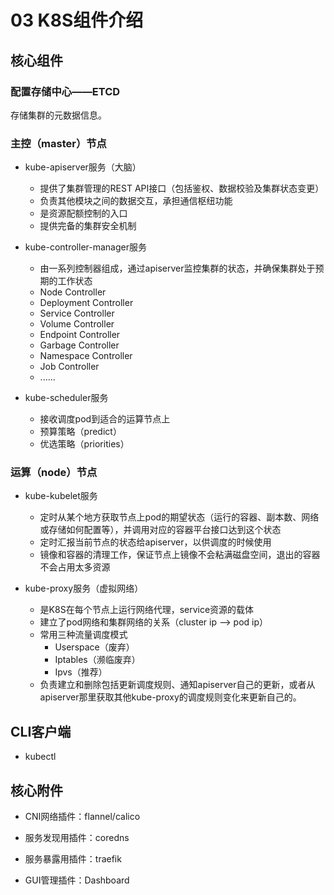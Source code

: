 # 03 K8S组件介绍

## 核心组件

### 配置存储中心——ETCD

存储集群的元数据信息。

### 主控（master）节点

* kube-apiserver服务（大脑）
    * 提供了集群管理的REST API接口（包括鉴权、数据校验及集群状态变更）
    * 负责其他模块之间的数据交互，承担通信枢纽功能
    * 是资源配额控制的入口
    * 提供完备的集群安全机制

* kube-controller-manager服务
    * 由一系列控制器组成，通过apiserver监控集群的状态，并确保集群处于预期的工作状态
    * Node Controller
    * Deployment Controller
    * Service Controller
    * Volume Controller
    * Endpoint Controller
    * Garbage Controller
    * Namespace Controller
    * Job Controller
    * ......

* kube-scheduler服务
    * 接收调度pod到适合的运算节点上
    * 预算策略（predict）
    * 优选策略（priorities）

### 运算（node）节点

* kube-kubelet服务
    * 定时从某个地方获取节点上pod的期望状态（运行的容器、副本数、网络或存储如何配置等），并调用对应的容器平台接口达到这个状态
    * 定时汇报当前节点的状态给apiserver，以供调度的时候使用
    * 镜像和容器的清理工作，保证节点上镜像不会粘满磁盘空间，退出的容器不会占用太多资源

* kube-proxy服务（虚拟网络）
    * 是K8S在每个节点上运行网络代理，service资源的载体
    * 建立了pod网络和集群网络的关系（cluster ip --> pod ip）
    * 常用三种流量调度模式
        * Userspace（废弃）
        * Iptables（濒临废弃）
        * Ipvs（推荐）
    * 负责建立和删除包括更新调度规则、通知apiserver自己的更新，或者从apiserver那里获取其他kube-proxy的调度规则变化来更新自己的。



## CLI客户端

* kubectl



## 核心附件

* CNI网络插件：flannel/calico
* 服务发现用插件：coredns

* 服务暴露用插件：traefik
* GUI管理插件：Dashboard
